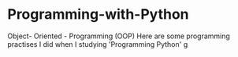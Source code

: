# Programming-with-Python
Object- Oriented - Programming (OOP)
Here are some programming practises I did when I studying 'Programming Python'
g